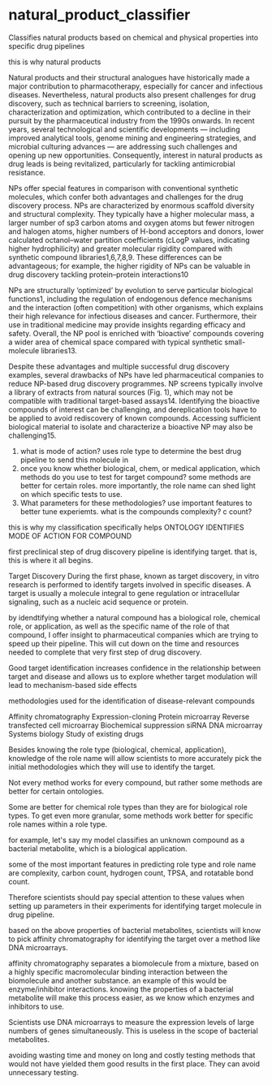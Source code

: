 # natural_product_classifier
Classifies natural products based on chemical and physical properties into specific drug pipelines

this is why natural products

Natural products and their structural analogues have historically made a major contribution to pharmacotherapy, especially for cancer and infectious diseases. Nevertheless, natural products also present challenges for drug discovery, such as technical barriers to screening, isolation, characterization and optimization, which contributed to a decline in their pursuit by the pharmaceutical industry from the 1990s onwards. In recent years, several technological and scientific developments — including improved analytical tools, genome mining and engineering strategies, and microbial culturing advances — are addressing such challenges and opening up new opportunities. Consequently, interest in natural products as drug leads is being revitalized, particularly for tackling antimicrobial resistance. 

NPs offer special features in comparison with conventional synthetic molecules, which confer both advantages and challenges for the drug discovery process. NPs are characterized by enormous scaffold diversity and structural complexity. They typically have a higher molecular mass, a larger number of sp3 carbon atoms and oxygen atoms but fewer nitrogen and halogen atoms, higher numbers of H-bond acceptors and donors, lower calculated octanol–water partition coefficients (cLogP values, indicating higher hydrophilicity) and greater molecular rigidity compared with synthetic compound libraries1,6,7,8,9. These differences can be advantageous; for example, the higher rigidity of NPs can be valuable in drug discovery tackling protein–protein interactions10

NPs are structurally ‘optimized’ by evolution to serve particular biological functions1, including the regulation of endogenous defence mechanisms and the interaction (often competition) with other organisms, which explains their high relevance for infectious diseases and cancer. Furthermore, their use in traditional medicine may provide insights regarding efficacy and safety. Overall, the NP pool is enriched with ‘bioactive’ compounds covering a wider area of chemical space compared with typical synthetic small-molecule libraries13.

Despite these advantages and multiple successful drug discovery examples, several drawbacks of NPs have led pharmaceutical companies to reduce NP-based drug discovery programmes. NP screens typically involve a library of extracts from natural sources (Fig. 1), which may not be compatible with traditional target-based assays14. Identifying the bioactive compounds of interest can be challenging, and dereplication tools have to be applied to avoid rediscovery of known compounds. Accessing sufficient biological material to isolate and characterize a bioactive NP may also be challenging15. 

1. what is mode of action? 
    uses role type to determine the best drug pipeline to send this molecule in
2. once you know whether biological, chem, or medical application, which methods do you use to test for target compound?
    some methods are better for certain roles. more importantly, the role name can shed light on which specific tests to use. 
3. What parameters for these methodologies?
    use important features to better tune experiemts. what is the compounds complexity? c count? 

this is why my classification specifically helps
ONTOLOGY
IDENTIFIES MODE OF ACTION FOR COMPOUND 

first preclinical step of drug discovery pipeline is identifying target. 
that is, this is where it all begins. 

Target Discovery
During the first phase, known as target discovery, in vitro research is performed to identify targets involved in specific diseases. A target is usually a molecule integral to gene regulation or intracellular signaling, such as a nucleic acid sequence or protein. 

by idendtifying whether a natural compound has a biological role, chemical role, or application, as well as the specific name of the role of that compound, I offer insight to pharmaceutical companies which are trying to speed up their pipeline. This will cut down on the time and resources needed to complete that very first step of drug discovery. 

Good target identification increases confidence in the relationship between target and disease and allows us to explore whether target modulation will lead to mechanism-based side effects

methodologies used for the identification of disease-relevant compounds

Affinity chromatography
Expression-cloning
Protein microarray
Reverse transfected cell microarray
Biochemical suppression
siRNA
DNA microarray
Systems biology
Study of existing drugs

Besides knowing the role type (biological, chemical, application), knowledge of the role name will allow scientists to more accurately pick the initial methodologies which they will use to identify the target. 

Not every method works for every compound, but rather some methods are better for certain ontologies. 

Some are better for chemical role types than they are for biological role types. To get even more granular, some methods work better for specific role names within a role type. 

for example, let's say my model classifies an unknown compound as a bacterial metabolite, which is a biological application. 

some of the most important features in predicting role type and role name are complexity, carbon count, hydrogen count, TPSA, and rotatable bond count.

Therefore scientists should pay special attention to these values when setting up parameters in their experiments for identifying target molecule in drug pipeline. 

based on the above properties of bacterial metabolites, scientists will know to pick affinity chromatography for identifying the target over a method like DNA microarrays.

affinity chromatography  separates a biomolecule from a mixture, based on a highly specific macromolecular binding interaction between the biomolecule and another substance. an example of this would be enzyme/inhibitor interactions. knowing the properties of a bacterial metabolite will make this process easier, as we know which enzymes and inhibitors to use. 

Scientists use DNA microarrays to measure the expression levels of large numbers of genes simultaneously. This is useless in the scope of bacterial metabolites. 


avoiding wasting time and money on long and costly testing methods that would not have yielded them good results in the first place. They can avoid unnecessary testing. 